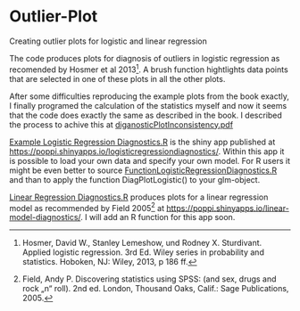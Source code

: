 # Outlier-Plot
Creating outlier plots for logistic and linear regression

The code produces plots for diagnosis of outliers in logistic regression as recomended by Hosmer et al 2013[^1]. A brush function hightlights data points that are selected in one of these plots in all the other plots. 

After some difficulties reproducing the example plots from the book exactly, I finally programed the calculation of the statistics myself and now it seems that the code does exactly the same as described in the book. I described the process to achive this at [diganosticPlotInconsistency.pdf](https://github.com/JohannPopp/Outlier-Plot/blob/master/diganosticPlotInconsistency.pdf)

[Example Logistic Regression Diagnostics.R](https://github.com/JohannPopp/Outlier-Plot/blob/master/Example%20Logistic%20Regression%20Diagnostics.R) is the shiny app published at https://poppi.shinyapps.io/logisticregressiondiagnostics/. Within this app it is possible to load your own data and specify your own model. For R users it might be even better to source [FunctionLogisticRegressionDiagnostics.R](https://github.com/JohannPopp/Outlier-Plot/blob/master/FunctionLogisticRegressionDiagnostics.R) and than to apply the function DiagPlotLogistic() to your glm-object. 

[Linear Regression Diagnostics.R](https://github.com/JohannPopp/Outlier-Plot/blob/master/Linear%20Regression%20Diagnostics.R) produces plots for a linear regression model as recommended by Field 2005[^2] at https://poppi.shinyapps.io/linear-model-diagnostics/. I will add an R function for this app soon.


[^1]: Hosmer, David W., Stanley Lemeshow, und Rodney X. Sturdivant. Applied logistic regression. 3rd Ed. Wiley series in probability and statistics. Hoboken, NJ: Wiley, 2013, p 186 ff.

[^2]: Field, Andy P. Discovering statistics using SPSS: (and sex, drugs and rock „n“ roll). 2nd ed. London, Thousand Oaks, Calif.: Sage Publications, 2005.
